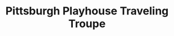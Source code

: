 ---
layout: repo
title: "Pittsburgh Playhouse Traveling Troupe"
id: 14586
permalink: repos/14586/
---